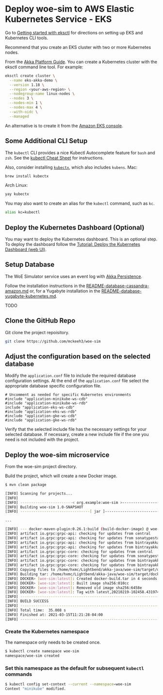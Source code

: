 
# Deploy woe-sim to AWS Elastic Kubernetes Service - EKS

Go to [Getting started with eksctl](https://docs.aws.amazon.com/eks/latest/userguide/getting-started-eksctl.html)
for directions on setting up EKS and Kubernetes CLI tools.

Recommend that you create an EKS cluster with two or more Kubernetes nodes.

From the [Akka Platform Guide](https://developer.lightbend.com/docs/akka-platform-guide/deployment/aws-install.html).
You can create a Kubernetes cluster with the eksctl command line tool. For example:

~~~bash
eksctl create cluster \
  --name eks-akka-demo \
  --version 1.18 \
  --region <your-aws-region> \
  --nodegroup-name linux-nodes \
  --nodes 3 \
  --nodes-min 1 \
  --nodes-max 4 \
  --with-oidc \
  --managed
~~~

An alternative is to create it from the [Amazon EKS console](https://console.aws.amazon.com/eks/home).

## Some Additional CLI Setup

The `kubectl` CLI provides a nice Kubectl Autocomplete feature for `bash` and `zsh`.
See the [kubectl Cheat Sheet](https://kubernetes.io/docs/reference/kubectl/cheatsheet/#kubectl-autocomplete) for instructions.

Also, consider installing [`kubectx`](https://github.com/ahmetb/kubectx), which also includes `kubens`.
Mac:

~~~bash
brew install kubectx
~~~

Arch Linux:

~~~bash
yay kubectx
~~~

You may also want to create an alias for the `kubectl` command, such as `kc`.

~~~bash
alias kc=kubectl
~~~

## Deploy the Kubernetes Dashboard (Optional)

You may want to deploy the Kubernetes dashboard. This is an optional step. To deploy the dashboard follow the
[Tutorial: Deploy the Kubernetes Dashboard (web UI)](https://docs.aws.amazon.com/eks/latest/userguide/dashboard-tutorial.html).

## Setup Database

The WoE Simulator service uses an event log with [Akka Persistence](https://doc.akka.io/docs/akka/current/typed/persistence.html).

Follow the installation instructions in the
[README-database-cassandra-amazon.md](https://github.com/mckeeh3/woe-sim/blob/master/README-database-cassandra-amazon.md)
or, for a Yugabyte installation in the
[README-database-yugabyte-kubernetes.md](https://github.com/mckeeh3/woe-sim/blob/master/README-database-yugabyte-kubernetes.md).

TODO

## Clone the GitHub Repo

Git clone the project repoisitory.

~~~bash
git clone https://github.com/mckeeh3/woe-sim
~~~

## Adjust the configuration based on the selected database

Modify the `application.conf` file to include the required database configuration settings.
At the end of the `application.conf` file select the appropriate database specific configuration file.

~~~text
# Uncomment as needed for specific Kubernetes environments
#include "application-minikube-ws-cdb"
#include "application-minikube-ws-rdb"
include "application-eks-ws-cdb"
#include "application-eks-ws-rdb"
#include "application-gke-ws-cdb"
#include "application-gke-ws-rdb"
~~~

Verify that the selected include file has the necessary settings for your selected database.
If necessary, create a new include file if the one you need is not included with the project.

## Deploy the woe-sim microservice

From the woe-sim project directory.

Build the project, which will create a new Docker image.

~~~bash
$ mvn clean package

[INFO] Scanning for projects...
[INFO]
[INFO] ------------------------< org.example:woe-sim >-------------------------
[INFO] Building woe-sim 1.0-SNAPSHOT
[INFO] --------------------------------[ jar ]---------------------------------

...

[INFO] --- docker-maven-plugin:0.26.1:build (build-docker-image) @ woe-sim ---
[INFO] artifact io.grpc:grpc-api: checking for updates from central
[INFO] artifact io.grpc:grpc-api: checking for updates from sonatypestaging
[INFO] artifact io.grpc:grpc-api: checking for updates from bintrayakkasnapshots
[INFO] artifact io.grpc:grpc-api: checking for updates from bintrayakkamaven
[INFO] artifact io.grpc:grpc-core: checking for updates from central
[INFO] artifact io.grpc:grpc-core: checking for updates from sonatypestaging
[INFO] artifact io.grpc:grpc-core: checking for updates from bintrayakkasnapshots
[INFO] artifact io.grpc:grpc-core: checking for updates from bintrayakkamaven
[INFO] Copying files to /home/hxmc/Lightbend/akka-java/woe-sim/target/docker/woe-sim/build/maven
[INFO] Building tar: /home/hxmc/Lightbend/akka-java/woe-sim/target/docker/woe-sim/tmp/docker-build.tar
[INFO] DOCKER> [woe-sim:latest]: Created docker-build.tar in 4 seconds
[INFO] DOCKER> [woe-sim:latest]: Built image sha256:010cc
[INFO] DOCKER> [woe-sim:latest]: Removed old image sha256:6458e
[INFO] DOCKER> [woe-sim:latest]: Tag with latest,20210219-102458.4319740
[INFO] ------------------------------------------------------------------------
[INFO] BUILD SUCCESS
[INFO] ------------------------------------------------------------------------
[INFO] Total time:  35.008 s
[INFO] Finished at: 2021-03-15T11:21:28-04:00
[INFO] ------------------------------------------------------------------------
~~~

### Create the Kubernetes namespace

The namespace only needs to be created once.

~~~bash
$ kubectl create namespace woe-sim
namespace/woe-sim created
~~~

### Set this namespace as the default for subsequent `kubectl` commands

~~~bash
$ kubectl config set-context --current --namespace=woe-sim
Context "minikube" modified.
~~~
